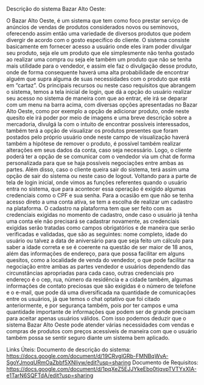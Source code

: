 Descrição do sistema Bazar Alto Oeste:

O Bazar Alto Oeste, é um sistema que tem como foco prestar serviço de anúncios de vendas de produtos considerados novos ou seminovos, oferecendo assim então uma variedade de diversos produtos que podem divergir de acordo com o gosto específico do cliente. O sistema consiste basicamente em fornecer acesso a usuário onde eles iram poder divulgar seu produto, seja ele um produto que ele simplesmente não tenha gostado ao realizar uma compra ou seja ele também um produto que não se tenha mais utilidade para o vendedor, e assim ele faz o divulgação desse produto, onde de forma consequente haverá uma alta probabilidade de encontrar alguém que supra alguma de suas necessidades com o produto que está em “cartaz”.
Os principais recursos ou neste caso requisitos que abrangem o sistema, temos a tela inicial de login, que dá a opção do usuário realizar seu acesso no sistema de maneira com que ao entrar, ele irá se deparar com um menu na barra acima, com diversas opções apresentadas no Bazar Alto Oeste, como por exemplo a opção de adicionar produto, onde neste quesito ele irá poder por meio de imagens e uma breve descrição sobre a mercadoria, divulgá la com o intuito de encontrar possíveis interessados, também terá a opção de visualizar os produtos presentes que foram postados pelo próprio usuário onde neste campo de visualização haverá também a hipótese de remover o produto, é possível também realizar alterações em seus dados da conta, caso seja necessário. Logo, o cliente poderá ter a opção de se comunicar com o vendedor via um chat de forma personalizada para que se haja possíveis negociações entre ambas as partes. Além disso, caso o cliente queira sair do sistema, terá assim uma opção de sair do sistema ou neste caso de logout.
Voltando para a parte de tela de login inicial, onde vimos as funções referentes quando o usuário entra no sistema, que para acontecer essa operação é exigido algumas credenciais como o CPF e sua senha. Para a ocasião em que não se tenha acesso direto a uma conta ativa, se tem a escolha de realizar um cadastro na plataforma.
O cadastro na plataforma tem que ser feito com as credenciais exigidas no momento de cadastro, onde caso o usuário já tenha uma conta ele não precisará se cadastrar novamente, as credenciais exigidas serão tratadas como campos obrigatórios e de maneira que serão verificadas e validadas, que são as seguintes: nome completo, idade do usuário ou talvez a data de aniversário para que seja feito um cálculo para saber a idade correta e se é coerente na questão de ser maior de 18 anos, além das informações de endereço, para que possa facilitar em alguns quesitos, como a localidade de venda do vendedor, o que pode facilitar na negociação entre ambas as partes vendedor e usuários dependendo das circunstâncias apropriadas para cada caso, outras credenciais pro endereço é o cep, rua, número da residência e a cidade também, algumas informações de contato preciosas que são exigidas é o número de telefone e o e-mail, que pode dá uma diversificada na quantidade de comunicações entre os usuários, já que temos o chat optativo que foi citado anteriormente, e por segurança também, pois por ter campos e uma quantidade importante de informações que podem ser de grande precisam para aceitar apenas usuários válidos.
Com isso podemos deduzir que o sistema Bazar Alto Oeste pode atender várias necessidades com vendas e compras de produtos com preços acessíveis de maneira com que o usuário também possa se sentir seguro diante  um sistema bem aplicado.



Links Úteis:
    Documento de descrição do sistema: https://docs.google.com/document/d/19CRvglGRb-FMNBqWvA-SgoYJmoqURmOaZbbf5XNIiyw/edit?usp=sharing
    Documento de Requisitos: https://docs.google.com/document/d/1pqXeZ5EJJYkeEbo0tjqvpTVTYxXIA-e1TarN6SQFTdA/edit?usp=sharing